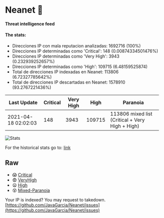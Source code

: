 # Neanet :hocho:
#### Threat intelligence feed
#### The stats:

- Direcciones IP con mala reputacion analizadas: 1692716 (100%)
- Direcciones IP determinadas como 'Critical':  148 (0.00874334501476%)
- Direcciones IP determinadas como 'Very High':  3943 (0.232939252657%)
- Direcciones IP determinadas como 'High':  109715 (6.48159525874)
- Total de direcciones IP indexadas en Neanet:  113806 (6.72327785642%)
- Total de direcciones IP descartadas en Neanet:  1578910 (93.2767221436%)

| Last Update | Critical | Very High | High | Paranoia |
| --- | --- | --- | --- | --- |
| 2021-04-18 02:02:03 | 148 | 3943 | 109715 | 113806 mixed list (Critical + Very High + High)|

![Stats](https://docs.google.com/spreadsheets/d/e/2PACX-1vSnaNMIXVabIpDJjufMlzH7poXnshF3mgd8Is1g9ytUEzVsP5my4Trn8f-xkoLLQ38xpL3HtmUexLo6/pubchart?oid=501124687&format=image)

For the historical stats go to: [link](/stats.csv)
## Raw
- :scream: [Critical](https://raw.githubusercontent.com/JavaGarcia/Neanet/master/blacklists/neanet_critical.txt)
- :fearful: [VeryHigh](https://raw.githubusercontent.com/JavaGarcia/Neanet/master/blacklists/neanet_veryHigh.txtt)
- :frowning: [High](https://raw.githubusercontent.com/JavaGarcia/Neanet/master/blacklists/neanet_high.txt)
- :dizzy_face: [Mixed-Paranoia](https://raw.githubusercontent.com/JavaGarcia/Neanet/master/blacklists/neanet_all.txt)


Your IP is indexed? You may request to takedown. [https://github.com/JavaGarcia/Neanet/issues](https://github.com/JavaGarcia/Neanet/issues)







































































































































































































































































































































































































































































































































































































































































































































































































































































































































































































































































































































































































































































































































































































































































































































































































































































































































































































































































































































































































































































































































































































































































































































































































































































































































































































































































































































































































































































































































































































































































































































































































































































































































































































































































































































































































































































































































































































































































































































































































































































































































































































































































































































































































































































































































































































































































































































































































































































































































































































































































































































































































































































































































































































































































































































































































































































































































































































































































































